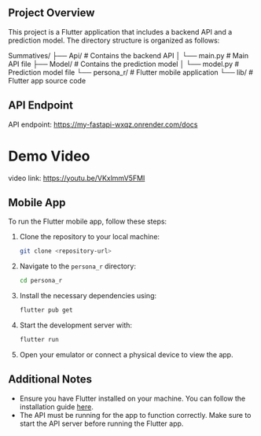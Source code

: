 ## Project Overview

This project is a Flutter application that includes a backend API and a prediction model. The directory structure is organized as follows:

Summatives/
├── Api/ # Contains the backend API
│ └── main.py # Main API file
├── Model/ # Contains the prediction model
│ └── model.py # Prediction model file
└── persona_r/ # Flutter mobile application
└── lib/ # Flutter app source code

## API Endpoint
API endpoint: https://my-fastapi-wxqz.onrender.com/docs

# Demo Video
video link: https://youtu.be/VKxlmmV5FMI

## Mobile App
To run the Flutter mobile app, follow these steps:

1. Clone the repository to your local machine:
   ```bash
   git clone <repository-url>
   ```
2. Navigate to the `persona_r` directory:
   ```bash
   cd persona_r
   ```
3. Install the necessary dependencies using:
   ```bash
   flutter pub get
   ```
4. Start the development server with:
   ```bash
   flutter run
   ```
5. Open your emulator or connect a physical device to view the app.

## Additional Notes
- Ensure you have Flutter installed on your machine. You can follow the installation guide [here](https://flutter.dev/docs/get-started/install).
- The API must be running for the app to function correctly. Make sure to start the API server before running the Flutter app.